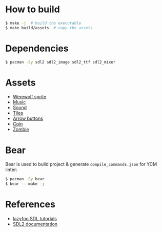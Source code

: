 # How to build
```bash
$ make -j  # build the executable
$ make build/assets  # copy the assets
```

# Dependencies
```bash
$ pacman -Sy sdl2 sdl2_image sdl2_ttf sdl2_mixer
```

# Assets
- [Werewolf sprite][player-sprite]
- [Music][music]
- [Sound][sound]
- [Tiles][tiles]
- [Arrow buttons][arrow-buttons]
- [Coin][coin]
- [Zombie][zombie]

[player-sprite]: https://opengameart.org/content/werewolf-lpc
[music]: https://opengameart.org/content/caketown-cuteplayful
[sound]: https://opengameart.org/content/foot-walking-step-sounds-on-stone-water-snow-wood-and-dirt
[tiles]: https://opengameart.org/content/simple-platformer-tileset
[arrow-buttons]: https://opengameart.org/content/mobile-ui-buttons-arrows-and-shoot
[coin]: https://opengameart.org/content/pixel-coins-asset
[zombie]: https://opengameart.org/content/zombie-and-skeleton-32x48

# Bear
Bear is used to build project & generate `compile_commands.json` for YCM linter:

```bash
$ pacman -Sy bear
$ bear -- make -j
```

# References
- [lazyfoo SDL tutorials][lazyfoo]
- [SDL2 documentation][sdl2-docs]

[lazyfoo]: https://lazyfoo.net/tutorials/SDL/index.php
[sdl2-docs]: https://wiki.libsdl.org/SDL2/CategoryAPI
